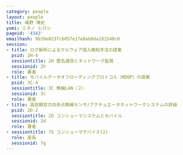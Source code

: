 ```yaml
---
category: people
layout: people
title: 峰野 博史
yomi: ミネノ ヒロシ
pageid: '4343'
emailhash: 9b39e0237c6057e17e8ab8da181548c0
session:
- title: ログ解析によるマルウェア侵入検知手法の提案
  psid: 2H-4
  sessiontitle: 2H 匿名通信とネットワーク監視
  sessionid: 2h
  role: 著者
- title: モバイルデータオフローディングプロトコル（MDOP）の提案
  psid: 3C-4
  sessiontitle: 3C 無線LAN（２）
  sessionid: 3c
  role: 著者
- title: 高信頼双方向多点無線センサ/アクチュエータネットワークシステムの評価
  psid: 2D-2
  sessiontitle: 2D コンシューマシステムとモバイル
  sessionid: 2d
  role: 著者
- sessiontitle: 7G コンシューマデバイス(2)
  role: 座長
  sessionid: 7g
---
```

